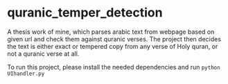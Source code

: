 # quranic_temper_detection

A thesis work of mine, which parses arabic text from webpage based on given url and check them against quranic verses. The project then decides the text is either exact or tempered copy from any verse of Holy quran, or not a quranic verse at all.  


To run this project, please install the needed dependencies and run `python UIhandler.py`
